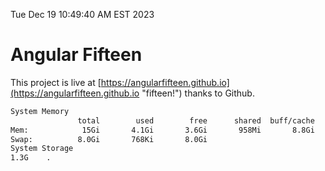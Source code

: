 Tue Dec 19 10:49:40 AM EST 2023

# Angular Fifteen


This project is live at [https://angularfifteen.github.io](https://angularfifteen.github.io "fifteen!") thanks to Github.

```bash
System Memory
               total        used        free      shared  buff/cache   available
Mem:            15Gi       4.1Gi       3.6Gi       958Mi       8.8Gi        11Gi
Swap:          8.0Gi       768Ki       8.0Gi
System Storage
1.3G	.
```
